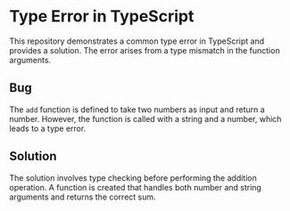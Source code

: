 # Type Error in TypeScript
This repository demonstrates a common type error in TypeScript and provides a solution. The error arises from a type mismatch in the function arguments.

## Bug
The `add` function is defined to take two numbers as input and return a number. However, the function is called with a string and a number, which leads to a type error. 

## Solution
The solution involves type checking before performing the addition operation. A function is created that handles both number and string arguments and returns the correct sum.